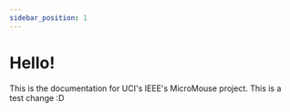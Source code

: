 ```yaml
---
sidebar_position: 1
---
```


# Hello!

This is the documentation for UCI's IEEE's MicroMouse project.
This is a test change :D